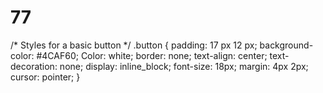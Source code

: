 # 77
/* Styles for a basic button */
.button {
  padding: 17 px 12 px;
  background-color: #4CAF60;
  Color: white;
  border: none;
  text-align: center;
  text-decoration: none;
  display: inline_block;
  font-size: 18px;
  margin: 4px 2px;
  cursor: pointer;
}

